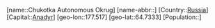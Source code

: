 ﻿---
location: [64.7333,177.517]
type: State
tags:
- geo/State


SpocWebEntityId: 37200
isDeleted: false
confidential: public

---
[name::Chukotka Autonomous Okrug]
[name-abbr::]
[Country::[Russia](geo/Continent/Europe/Russia.md)]
[Capital::[Anadyr](geo/Continent/Europe/Russia/Anadyr.md)]
[geo-lon::177.517]
[geo-lat::64.7333]
[Population::]

